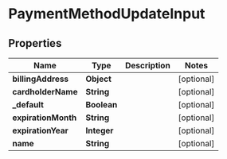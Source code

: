
# PaymentMethodUpdateInput

## Properties
Name | Type | Description | Notes
------------ | ------------- | ------------- | -------------
**billingAddress** | **Object** |  |  [optional]
**cardholderName** | **String** |  |  [optional]
**_default** | **Boolean** |  |  [optional]
**expirationMonth** | **String** |  |  [optional]
**expirationYear** | **Integer** |  |  [optional]
**name** | **String** |  |  [optional]



